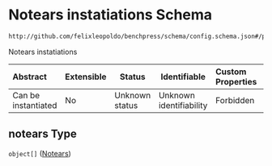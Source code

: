 # Notears instatiations Schema

```txt
http://github.com/felixleopoldo/benchpress/schema/config.schema.json#/properties/resources/properties/structure_learning_algorithms/properties/notears
```

Notears instatiations


| Abstract            | Extensible | Status         | Identifiable            | Custom Properties | Additional Properties | Access Restrictions | Defined In                                                                  |
| :------------------ | ---------- | -------------- | ----------------------- | :---------------- | --------------------- | ------------------- | --------------------------------------------------------------------------- |
| Can be instantiated | No         | Unknown status | Unknown identifiability | Forbidden         | Allowed               | none                | [config.schema.json\*](../../out/config.schema.json "open original schema") |

## notears Type

`object[]` ([Notears](config-definitions-notears.md))
